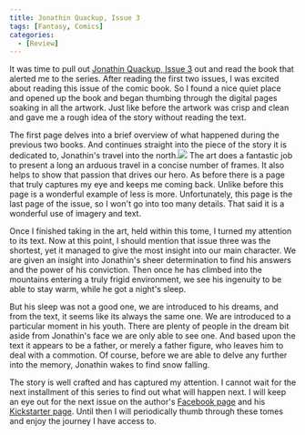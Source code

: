 ```yaml
---
title: Jonathin Quackup, Issue 3
tags: [Fantasy, Comics]
categories:
  - [Review]
---
```

It was time to pull out [Jonathin Quackup, Issue 3](https://www.comixcentral.com/products/jonathin-quackup-of-the-planet-weralt-3/) out and read the book that alerted me to the series.  After reading the first two issues, I was excited about reading this issue of the comic book.  So I found a nice quiet place and opened up the book and began thumbing through the digital pages soaking in all the artwork.  Just like before the artwork was crisp and clean and gave me a rough idea of the story without reading the text.

The first page delves into a brief overview of what happened during the previous two books.  And continues straight into the piece of the story it is dedicated to, Jonathin's travel into the north.<!-- more --><span class="embedded-image-left">![](./jonathin-quackup-issue-3.jpg)</span>  The art does a fantastic job to present a long an arduous travel in a concise number of frames.  It also helps to show that passion that drives our hero.  As before there is a page that truly captures my eye and keeps me coming back.  Unlike before this page is a wonderful example of less is more.  Unfortunately, this page is the last page of the issue, so I won't go into too many details.  That said it is a wonderful use of imagery and text.

Once I finished taking in the art, held within this tome, I turned my attention to its text.  Now at this point, I should mention that issue three was the shortest, yet it managed to give the most insight into our main character.  We are given an insight into Jonathin's sheer determination to find his answers and the power of his conviction.  Then once he has climbed into the mountains entering a truly frigid environment, we see his ingenuity to be able to stay warm, while he got a night's sleep.

But his sleep was not a good one, we are introduced to his dreams, and from the text, it seems like its always the same one.  We are introduced to a particular moment in his youth.  There are plenty of people in the dream bit aside from Jonathin's face we are only able to see one.  And based upon the text it appears to be a father, or merely a father figure, who leaves him to deal with a commotion.  Of course, before we are able to delve any further into the memory, Jonathin wakes to find snow falling.

The story is well crafted and has captured my attention.  I cannot wait for the next installment of this series to find out what will happen next.  I will keep an eye out for the next issue on the author's [Facebook page](https://www.facebook.com/myalarmclock/) and his [Kickstarter page](https://www.kickstarter.com/profile/raytoons/created).  Until then I will periodically thumb through these tomes and enjoy the journey I have access to.